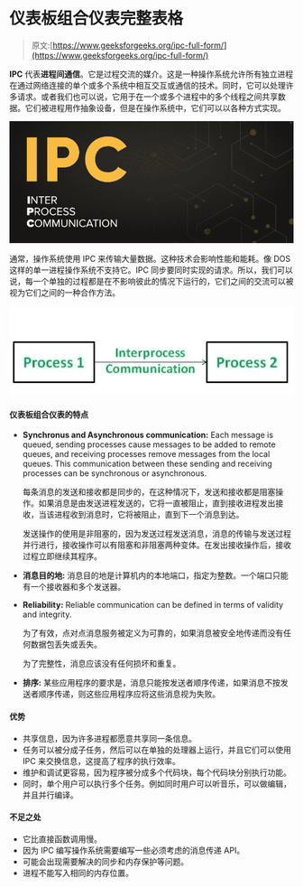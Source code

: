 # 仪表板组合仪表完整表格

> 原文:[https://www.geeksforgeeks.org/ipc-full-form/](https://www.geeksforgeeks.org/ipc-full-form/)

**IPC** 代表**进程间通信**。它是过程交流的媒介。这是一种操作系统允许所有独立进程在通过网络连接的单个或多个系统中相互交互或通信的技术。同时，它可以处理许多请求。或者我们也可以说，它用于在一个或多个进程中的多个线程之间共享数据。它们被进程用作抽象设备，但是在操作系统中，它们可以以各种方式实现。

![IPC-Full-Form](img/680e1c8532c62ef799c5a33bbd5fadf3.png)

通常，操作系统使用 IPC 来传输大量数据。这种技术会影响性能和能耗。像 DOS 这样的单一进程操作系统不支持它。IPC 同步要同时实现的请求。所以，我们可以说，每一个单独的过程都是在不影响彼此的情况下运行的，它们之间的交流可以被视为它们之间的一种合作方法。

![](img/d215dca6de0b82279b5fdf6c270b2f93.png)

#### 仪表板组合仪表的特点

*   **Synchronus and Asynchronous communication:**
    Each message is queued, sending processes cause messages to be added to remote queues, and receiving processes remove messages from the local queues. This communication between these sending and receiving processes can be synchronous or asynchronous.

    每条消息的发送和接收都是同步的，在这种情况下，发送和接收都是阻塞操作。如果消息是由发送进程发送的，它将一直被阻止，直到接收进程发出接收，当该进程收到消息时，它将被阻止，直到下一个消息到达。

    发送操作的使用是非阻塞的，因为发送过程发送消息，消息的传输与发送过程并行进行，接收操作可以有阻塞和非阻塞两种变体。在发出接收操作后，接收过程立即继续其程序。

*   **消息目的地:**
    消息目的地是计算机内的本地端口，指定为整数。一个端口只能有一个接收器和多个发送器。
*   **Reliability:**
    Reliable communication can be defined in terms of validity and integrity.

    为了有效，点对点消息服务被定义为可靠的，如果消息被安全地传递而没有任何数据包丢失或丢失。

    为了完整性，消息应该没有任何损坏和重复。

*   **排序:**
    某些应用程序的要求是，消息只能按发送者顺序传递，如果消息不按发送者顺序传递，则这些应用程序应将这些消息视为失败。

#### 优势

*   共享信息，因为许多进程都愿意共享同一条信息。
*   任务可以被分成子任务，然后可以在单独的处理器上运行，并且它们可以使用 IPC 来交换信息，这提高了程序的执行效率。
*   维护和调试更容易，因为程序被分成多个代码块，每个代码块分别执行功能。
*   同时，单个用户可以执行多个任务。例如同时用户可以听音乐，可以做编辑，并且并行编译。

#### 不足之处

*   它比直接函数调用慢。
*   因为 IPC 编写操作系统需要编写一些必须考虑的消息传递 API。
*   可能会出现需要解决的同步和内存保护等问题。
*   进程不能写入相同的内存位置。